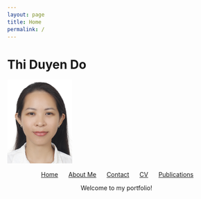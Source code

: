 ```yaml
---
layout: page
title: Home
permalink: /
---
```


<p align="center">
  <h1>Thi Duyen Do</h1>
  <img src="images/logo.jpg" width="150">
</p>

<nav>
  <ul style="text-align: center; list-style: none;">
    <li style="display: inline; margin-right: 20px;"><a href="/">Home</a></li>
    <li style="display: inline; margin-right: 20px;"><a href="/about/">About Me</a></li>
    <li style="display: inline; margin-right: 20px;"><a href="/contact/">Contact</a></li>
    <li style="display: inline; margin-right: 20px;"><a href="/cv/">CV</a></li>
    <li style="display: inline; margin-right: 20px;"><a href="/publications/">Publications</a></li>
  </ul>
</nav>

<p align="center">Welcome to my portfolio!</p>
